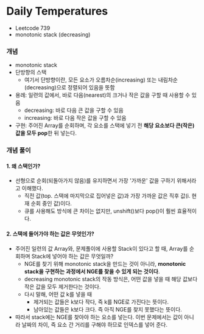 # Daily Temperatures

- Leetcode 739
- monotonic stack (decreasing)

### 개념

- monotonic stack
- 단방향의 스택
  - 여기서 단방향이란, 모든 요소가 오름차순(increasing) 또는 내림차순(decreasing)으로 정렬되어 있음을 뜻함
- 용례: 일련의 값에서, 바로 다음(nearest)의 크거나 작은 값을 구할 때 사용할 수 있음
  - decreasing: 바로 다음 큰 값을 구할 수 있음
  - increasing: 바로 다음 작은 값을 구할 수 있음
- 구현: 주어진 Array를 순회하며, 각 요소를 스택에 넣기 전 **해당 요소보다 큰(작은) 값을 모두 pop**한 뒤 넣는다.

### 개념 풀이

#### 1. 왜 스택인가?

- 선형으로 순회(되돌아가지 않음)를 유지하면서 가장 '가까운' 값을 구하기 위해서라고 이해했다.
  - 직전 값(top. 스택에 마지막으로 집어넣은 값)과 가장 가까운 값은 직후 값(i. 현재 순회 중인 값)이다.
  - 큐를 사용해도 방식에 큰 차이는 없지만, unshift()보다 pop()이 훨씬 효율적이다.

#### 2. 스택에 들어가야 하는 값은 무엇인가?

- 주어진 일련의 값 Array와, 문제풀이에 사용할 Stack이 있다고 할 때, Array를 순회하며 Stack에 넣어야 하는 값은 무엇일까?
  - NGE를 찾기 위해 monotonic stack을 만드는 것이 아니라, **monotonic stack을 구현하는 과정에서 NGE를 찾을 수 있게 되는 것이다**.
  - decreasing monotonic stack의 작동 방식은, 어떤 값을 넣을 때 해당 값보다 작은 값을 모두 제거한다는 것이다.
  - 다시 말해, 어떤 값 k를 넣을 때
    - 제거되는 값들은 k보다 작다, 즉 k를 NGE로 가진다는 뜻이다.
    - 남아있는 값들은 k보다 크다. 즉 아직 NGE를 찾지 못했다는 뜻이다.
- 따라서 stack에는 NGE를 찾아야 하는 요소를 넣는다. 이번 문제에서는 값이 아니라 날짜의 차이, 즉 요소 간 거리를 구해야 하므로 인덱스를 넣어 준다.
